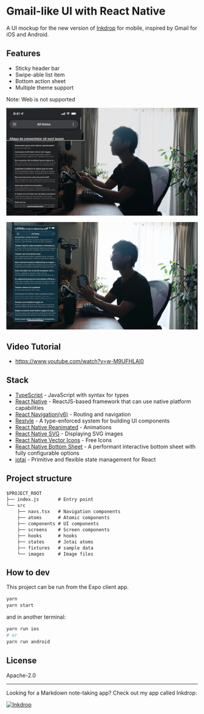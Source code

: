 Gmail-like UI with React Native
================================

A UI mockup for the new version of [Inkdrop](https://www.inkdrop.app/) for mobile, inspired by Gmail for iOS and Android.

## Features

- Sticky header bar
- Swipe-able list item
- Bottom action sheet
- Multiple theme support

Note: Web is not supported

![thumbnail](./doc/thumb1.jpg)

![thumbnail](./doc/thumb2.jpg)

## Video Tutorial

- https://www.youtube.com/watch?v=w-M9UFHLAl0

## Stack

- [TypeScript](https://www.typescriptlang.org/) - JavaScript with syntax for types
- [React Native](https://reactnative.dev/) - ReactJS-based framework that can use native platform capabilities
- [React Navigation(v6)](https://reactnavigation.org/) - Routing and navigation
- [Restyle](https://github.com/Shopify/restyle) - A type-enforced system for building UI components
- [React Native Reanimated](https://docs.swmansion.com/react-native-reanimated/) - Animations
- [React Native SVG](https://github.com/react-native-svg/react-native-svg) - Displaying SVG images
- [React Native Vector Icons](https://github.com/oblador/react-native-vector-icons) - Free Icons
- [React Native Bottom Sheet](https://github.com/gorhom/react-native-bottom-sheet) - A performant interactive bottom sheet with fully configurable options
- [jotai](https://jotai.org/) - Primitive and flexible state management for React

## Project structure

```
$PROJECT_ROOT
├── index.js       # Entry point
└── src
    ├── navs.tsx   # Navigation components
    ├── atoms      # Atomic components
    ├── components # UI components
    ├── screens    # Screen components
    ├── hooks      # hooks
    ├── states     # Jotai atoms
    ├── fixtures   # sample data
    └── images     # Image files
```

## How to dev

This project can be run from the Expo client app.

```sh
yarn
yarn start
```

and in another terminal:

```sh
yarn run ios
# or
yarn run android
```

## License

Apache-2.0

---

Looking for a Markdown note-taking app? Check out my app called Inkdrop:

[![Inkdrop](https://github.com/craftzdog/dotfiles-public/raw/master/images/inkdrop.png)](https://www.inkdrop.app/)

